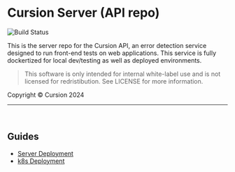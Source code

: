 # Cursion Server (API repo)

![Build Status](https://github.com/cursion/server/actions/workflows/k8s-deploy.yaml/badge.svg)

This is the server repo for the Cursion API, an error detection service designed to run front-end tests on web applications. This service is fully dockertized for local dev/testing as well as deployed environments. 

> This software is only intended for internal white-label use and is not licensed for redristibution. See LICENSE for more information.


Copyright © Cursion 2024

---
&nbsp;

## Guides
- [Server Deployment](notes/Deployment.md)
- [k8s Deployment](notes/Kubernetes.md)
&nbsp;
